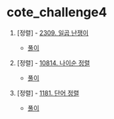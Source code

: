 # cote_challenge4

1. [정렬] - [2309. 일곱 난쟁이](https://www.acmicpc.net/problem/2309)
    + [풀이](01_sorting_2309.py)
  
2. [정렬] - [10814. 나이순 정렬](https://www.acmicpc.net/problem/10814)
    + [풀이](02_sorting_10814.py)

3. [정렬] - [1181. 단어 정렬](https://www.acmicpc.net/problem/1181)
    + [풀이](03_sorting_1181.py)